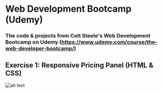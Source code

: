 # Web Development Bootcamp (Udemy)
### The code & projects from Colt Steele's Web Development Bootcamp on Udemy (https://www.udemy.com/course/the-web-developer-bootcamp/)

## Exercise 1: Responsive Pricing Panel (HTML & CSS)
![alt text](https://user-images.githubusercontent.com/50206147/105616674-b7878b80-5da6-11eb-9717-19a509958726.png)
